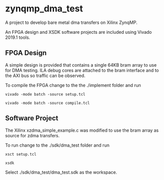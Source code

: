 # zynqmp_dma_test
A project to develop bare metal dma transfers on Xilinx ZynqMP.

An FPGA design and XSDK software projects are included using Vivado 2019.1 tools.

## FPGA Design
A simple design is provided that contains a single 64KB bram array to use for DMA testing. ILA debug cores are attached to the bram interface and to the AXI bus so traffic can be observed.

To compile the FPGA change to the the  ./implement folder and run

    vivado -mode batch -source setup.tcl

    vivado -mode batch -source compile.tcl


## Software Project
The Xilinx xzdma_simple_example.c was modified to use the bram array as source for zdma transfers.

To run change to the ./sdk/dma_test folder and run

    xsct setup.tcl

    xsdk

Select ./sdk/dma_test/dma_test.sdk as the workspace.

